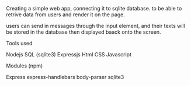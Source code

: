 Creating a simple web app, connecting it to sqlite database. 
to be able to retrive data from users and render it on the page.

users can send in messages through the input element, and their texts will be stored in the database then displayed baack onto the screen.

Tools used

Nodejs
SQL (sqlite3)
Expressjs
Html
CSS
Javascript


Modules (npm)

Express
express-handlebars
body-parser
sqlite3
